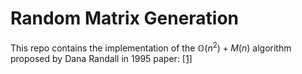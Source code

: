 # Random Matrix Generation

This repo contains the implementation of the $\mathbb{O}(n^2) + M(n)$ algorithm proposed by Dana Randall in 1995 paper: <a href="https://www2.eecs.berkeley.edu/Pubs/TechRpts/1991/CSD-91-658.pdf"> [1] </a>

